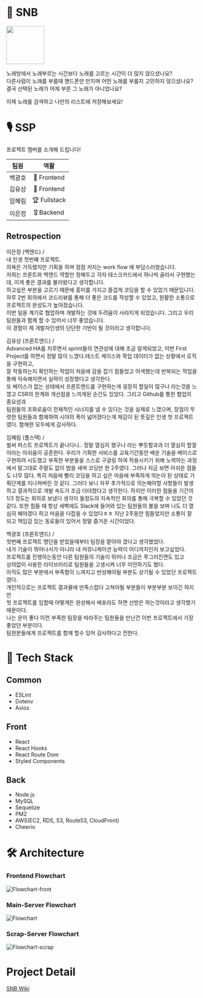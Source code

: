 # 🎤 SNB

<img src="https://songnumberbook.ga/static/media/snb_logo.3845d09d.png" height="100px" />

노래방에서 노래부르는 시간보다 노래를 고르는 시간이 더 많지 않으셨나요?   
다른사람이 노래를 부를때 핸드폰만 만지며 어떤 노래를 부를지 고민하지 않으셨나요?   
결국 선택된 노래가 어제 부른 그 노래가 아니었나요?   

이제 노래를 검색하고 나만의 리스트에 저장해보세요!

# 🎙 SSP

프로젝트 멤버를 소개해 드립니다!

|팀원|역활|
|:------:|:---:|
|백광호|🏅 Frontend|
|김유상|🏅 Frontend|
|임혜림|🏆 Fullstack|
|이은정|🎖 Backend|

## Retrospection

이은정 (백엔드) /  
내 인생 첫번째 프로젝트.  
의욕은 가득했지만 기획을 하며 점점 커지는 work flow 에 부담스러웠습니다.  
저희는 프론트와 백엔드 역할만 정해두고 각자 테스크카드에서 하나씩 골라서 구현했는데, 이게 좋은 결과를 불러왔다고 생각합니다.  
하고싶은 부분을 고르기 때문에 흥미를 가지고 즐겁게 코딩을 할 수 있었기 때문입니다.  
하루 2번 회의에서 코드리뷰를 통해 더 좋은 코드를 작성할 수 있었고, 원활한 소통으로 프로젝트의 완성도가 높아졌습니다.  
이번 일을 계기로 협업하며 개발하는 것에 두려움이 사라지게 되었습니다. 그리고 우리 팀원들과 함께 할 수 있어서 너무 좋았습니다.  
이 경험이 제 개발자인생의 단단한 기반이 될 것이라고 생각합니다.

김유상 (프론트엔드) /  
Advanced HA를 치루면서 sprint들의 연관성에 대해 조금 알게되었고, 이번 First Project를 하면서 정말 많이 느꼈다.테스트 케이스와 목업 데이터가 없는 상황에서 로직을 구현하고,  
잘 작동하는지 확인하는 작업이 처음에 감을 잡기 힘들었고 어색했는데 반복되는 작업을 통해 익숙해지면서 실력이 성장했다고 생각한다.  
또 베이스가 없는 상태에서 프론트엔드를 구현하는게 굉장히 할일이 많구나 라는것을 느꼈고 CSR의 한계와 개선점을 느끼게된 순간도 있었다. 그리고 Github를 통한 협업의 중요성과  
팀원들의 조화로움이 전체적인 시너지를 낼 수 있다는 것을 실제로 느꼈으며, 장점이 뚜렷한 팀원들과 함께하여 시야의 폭이 넓어졌다는게 체감이 된 뜻깊은 인생 첫 프로젝트였다. 함께한 모두에게 감사하다.

임혜림 (풀스택) /  
벌써 퍼스트 프로젝트가 끝나다니.. 정말 열심히 했구나 라는 뿌듯함과과 더 열심히 할껄이라는 아쉬움이 공존한다. 우리가 기획한 서비스를 교육기간동안 배운 기술을 베이스로 구현하려 시도했고 부족한 부분들을 스스로 구글링 하여 적용시키기 위해 노력하는 과정에서 말그대로 주말도 없이 밤을 새며 코딩만 한 2주였다. 그러나 지금 보면 아쉬운 점들도 너무 많다. 특히 처음에 빨리 코딩을 하고 싶은 마음에 부족하게 의논이 된 상태로 기획단계를 지나쳐버린 것 같다. 그러다 보니 자꾸 추가적으로 의논해야할 사항들이 발생하고 결과적으로 개발 속도가 조금 더뎌졌다고 생각한다. 하지만 이러한 점들을 기간의 1/3 정도는 회의로 보냈다 생각이 들정도의 지속적인 회의를 통해 극복할 수 있었던 것 같다. 또한 힘들 때 항상 새벽에도 Slack에 들어와 있는 팀원들의 불을 보며 나도 더 열심히 해야겠다 하고 마음을 다잡을 수 있었다ㅎㅎ 지난 2주동안 힘들었지만 소통이 잘 되고 책임감 있는 동료들이 있어서 정말 즐거운 시간이었다.

백광호 (프론트엔드) /  
첫번째 프로젝트 명단을 받았을때부터 팀장을 맡아야 겠다고 생각했었다.  
내가 기술이 뛰어나서가 아니라 내 커뮤니케이션 능력이 어디까지인지 보고싶었다.  
프로젝트를 진행하는동안 다른 팀원들의 기술이 뛰어나 조금은 쭈그러진면도 있고  
상의없이 사용한 라이브러리로 팀원들을 고생시켜 너무 미안하기도 했다.  
아직도 많은 부분에서 부족함이 느껴지고 반성해야될 부분도 상기될 수 있었던 프로젝트였다.  
개인적으로는 프로젝트 결과물에 만족스럽다 고쳐야될 부분들이 부분부분 보이긴 하지만  
첫 프로젝트를 임할때 어떻게든 완성해서 배포라도 하면 선방은 하는것이라고 생각했기 때문이다.  
나는 운이 좋다 이런 부족한 팀장을 따라주는 팀원들을 만난건 이번 프로젝트에서 가장 좋았던 부분이다.  
팀원분들에게 프로젝트를 함께 할수 있어 감사하다고 전한다.

# 💾 Tech Stack

## Common
- ESLint
- Dotenv
- Axios

## Front
- React
- React Hooks
- React Route Dom
- Styled Components

## Back
- Node.js
- MySQL
- Sequelize
- PM2
- AWS(EC2, RDS, S3, Route53, CloudFront)
- Cheerio

# 🛠 Architecture

### Frontend Flowchart

![Flowchart-front](https://user-images.githubusercontent.com/72400381/112439584-a2ba7a80-8d8c-11eb-8404-7d1f71c6a9ca.jpeg)

### Main-Server Flowchart

![Flowchart](https://user-images.githubusercontent.com/72400381/112439224-33dd2180-8d8c-11eb-8150-088b0a3c717d.jpeg)

### Scrap-Server Flowchart

![Flowchart-scrap](https://user-images.githubusercontent.com/72400381/112439434-70a91880-8d8c-11eb-9a26-ec4aca82a9b0.jpeg)

# Project Detail

[SNB Wiki](https://github.com/codestates/SNB-server/wiki)
